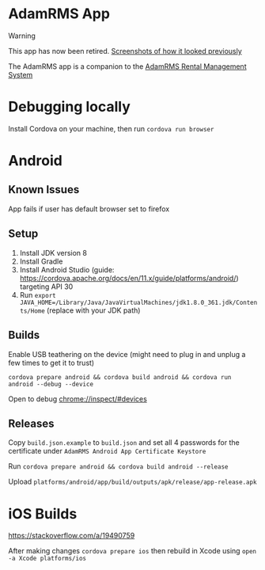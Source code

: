 # AdamRMS App

> [!WARNING]  
> This app has now been retired. [Screenshots of how it looked previously](/assets%20-%20not%20bundled/screenshots/Screenshots.md)

The AdamRMS app is a companion to the [AdamRMS Rental Management System](https://github.com/adam-rms/adam-rms)

# Debugging locally

Install Cordova on your machine, then run `cordova run browser`

# Android

## Known Issues

App fails if user has default browser set to firefox

## Setup

1. Install JDK version 8
1. Install Gradle
1. Install Android Studio (guide: https://cordova.apache.org/docs/en/11.x/guide/platforms/android/) targeting API 30
1. Run `export JAVA_HOME=/Library/Java/JavaVirtualMachines/jdk1.8.0_361.jdk/Contents/Home` (replace with your JDK path)


## Builds

Enable USB teathering on the device (might need to plug in and unplug a few times to get it to trust)

`cordova prepare android && cordova build android && cordova run android --debug --device`

Open to debug [chrome://inspect/#devices](chrome://inspect/#devices)

## Releases 

Copy `build.json.example` to `build.json` and set all 4 passwords for the certificate under `AdamRMS Android App Certificate Keystore`

Run `cordova prepare android && cordova build android --release`

Upload `platforms/android/app/build/outputs/apk/release/app-release.apk`

# iOS Builds

https://stackoverflow.com/a/19490759 

After making changes `cordova prepare ios` then rebuild in Xcode using `open -a Xcode platforms/ios`